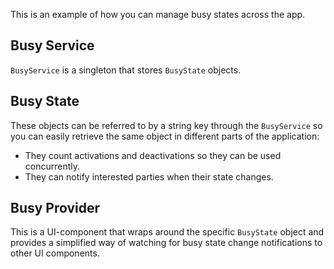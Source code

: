 This is an example of how you can manage busy states across the app.

## Busy Service

`BusyService` is a singleton that stores `BusyState` objects.

## Busy State

These objects can be referred to by a string key through the `BusyService` so you can easily retrieve the same object in different parts of the application:
- They count activations and deactivations so they can be used concurrently. 
- They can notify interested parties when their state changes.

## Busy Provider

This is a UI-component that wraps around the specific `BusyState` object and provides  a simplified way of watching for busy state change notifications to other UI components.
